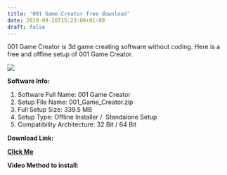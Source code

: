 ```yaml
---
title: '001 Game Creator free download'
date: 2019-09-26T15:23:00+01:00
draft: false
---
```


001 Game Creator is 3d game creating software without coding. Here is a free and offline setup of 001 Game Creator.  
  

[![](https://1.bp.blogspot.com/-dERGri4BCjk/XYzIZafRqLI/AAAAAAAAAIY/ENGWLzIeHdYpqOhLLbojp1WnEgeg2OFzgCLcBGAsYHQ/s1600/download%2B%25282%2529.jpg)](https://1.bp.blogspot.com/-dERGri4BCjk/XYzIZafRqLI/AAAAAAAAAIY/ENGWLzIeHdYpqOhLLbojp1WnEgeg2OFzgCLcBGAsYHQ/s1600/download%2B%25282%2529.jpg)

  

  

**Software Info:**

1.  Software Full Name: 001 Game Creator
2.  Setup File Name: 001\_Game\_Creator.zip
3.  Full Setup Size: 339.5 MB
4.  Setup Type: Offline Installer /  Standalone Setup
5.  Compatibility Architecture: 32 Bit / 64 Bit 

**Download Link:**

**[Click Me](https://mega.nz/#!DaxnTKxB!NrPi9lJL7sg7RVFsKQ5u6GmBrFjsdWcC8_t1H4xJiUU)**

**Video Method to install:**